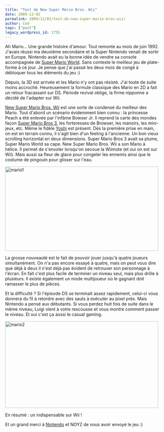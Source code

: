 ```yaml
---
title: "Test de New Super Mario Bros. Wii"
date: 2009-12-02
permalink: 2009/12/02/test-de-new-super-mario-bros-wii/
author: Ced
tags: ["post"]
legacy_wordpress_id: 1755
---
```


Ah Mario… Une grande histoire d'amour. Tout remonte au mois de juin 1992. J'avais réussi ma deuxième secondaire et la Super Nintendo venait de sortir en Europe. Nintendo avait eu la bonne idée de vendre sa console accompagnée de [Super Mario World](http://fr.wikipedia.org/wiki/Super_Mario_World). Sans conteste le meilleur jeu de plate-forme à ce jour. Je pense que j'ai passé les deux mois de congé à débloquer tous les éléments du jeu :)

Depuis, la 3D est arrivée et les Mario n'y ont pas résisté. J'ai toute de suite moins accroché. Heureusement la formule classique des Mario en 2D a fait un retour fracassant sur DS. Période revival oblige, la firme nipponne a décidé de l'adapter sur Wii.

<!-- excerpt -->

[New Super Mario Bros. Wii](http://fr.wikipedia.org/wiki/New_Super_Mario_Bros._Wii) est une sorte de condensé du meilleur des Mario. Tout d'abord un scénario évidemment bien connu : la princesse Peach a été enlevée par l'infâme Bowser Jr. Il reprend la carte des mondes façon [Super Mario Bros 3](http://fr.wikipedia.org/wiki/Mario_3), les forteresses de Browser, les manoirs, les mini-jeux, etc. Même le fidèle [Yoshi](http://fr.wikipedia.org/wiki/Yoshi) est présent. Dès la première prise en main, on est en terrain connu, il s'agit bien d'un feeling à l'ancienne. Un bon vieux scrolling horizontal en deux dimensions. Super Mario Bros 3 avait sa plume, Super Mario World sa cape. New Super Mario Bros. Wii a son Mario à hélice. Il permet de s'envoler lorsqu'on secoue la Wiimote (et oui on est sur Wii). Mais aussi sa fleur de glace pour congeler les ennemis ainsi que le costume de pingouin pour glisser sur l'eau.

<img class="alignnone size-full wp-image-1756" title="mario1" src="https://64k.be/wp-content/uploads/2009/12/mario1.jpg" alt="mario1" width="500" height="274" />

La grosse nouveauté est le fait de pouvoir jouer jusqu'à quatre joueurs simultanément. On n'a pas encore essayé à quatre, mais on peut vous dire que déjà à deux il n'est déjà pas évident de retrouver son personnage à l'écran. En fait c'est plus facile de terminer un niveau seul, mais plus drôle à plusieurs. Il existe également un mode multijoueur où le gagnant doit ramasser le plus de pièces.

Et la difficulté ? Si l'épisode DS se terminait assez rapidement, celui-ci vous donnera du fil à retordre avec des sauts à exécuter au pixel près. Mais Nintendo a pensé aux débutants. Si vous perdez huit fois de suite dans le même niveau, Luigi vient à votre rescousse et vous montre comment passer le niveau. Et oui c'est ça aussi le casual gaming.

<img class="alignnone size-full wp-image-1757" title="mario2" src="https://64k.be/wp-content/uploads/2009/12/mario2.jpg" alt="mario2" width="500" height="282" />

En résumé : un indispensable sur Wii !

Et un grand merci à [Nintendo](http://www.nintendo.be/NOE/fr_BE/) et NOYZ de nous avoir envoyé le jeu :)
